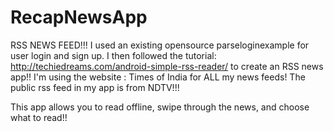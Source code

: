 # RecapNewsApp
RSS NEWS FEED!!! 
I used an existing opensource parseloginexample for user login and sign up.
I then followed the tutorial: http://techiedreams.com/android-simple-rss-reader/
to create an RSS news app!!
I'm using the website : Times of India for ALL my news feeds!
The public rss feed in my app is from NDTV!!!

This app allows you to read offline, swipe through the news, and choose what to read!!
